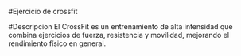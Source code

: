 #Ejercicio de crossfit

#Descripcion
El CrossFit es un entrenamiento de alta intensidad que combina ejercicios de fuerza, resistencia y movilidad, mejorando el rendimiento físico en general.